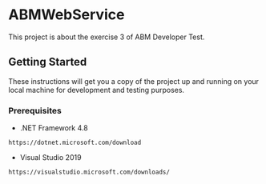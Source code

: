 # ABMWebService

This project is about the exercise 3 of ABM Developer Test.

## Getting Started

These instructions will get you a copy of the project up and running on your local machine for development and testing purposes.

### Prerequisites

- .NET Framework 4.8
```
https://dotnet.microsoft.com/download
```
- Visual Studio 2019
```
https://visualstudio.microsoft.com/downloads/
